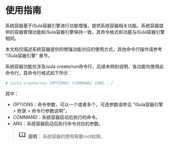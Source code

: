 # 使用指南

系统容器基于iSula容器引擎进行功能增强，提供系统容器相关功能。系统容器提供的容器管理功能和iSula容器引擎保持一致，其命令格式和功能与iSula容器引擎相同。

本文档仅描述系统容器提供的增强功能对应的使用方式，其他命令行操作请参考 "iSula容器引擎" 章节。

系统容器功能仅涉及isula create/run命令行，后续未特别说明，各功能均使用此命令行。其命令行格式如下所示：

```sh
# isula create/run [OPTIONS] [COMMAND] [ARG...]
```

其中：

- OPTIONS：命令参数，可以一个或者多个，可选参数请参见 "iSula容器引擎 > 附录 > 命令行参数说明"。
- COMMAND：系统容器启动后执行的命令。
- ARG：系统容器启动后执行命令对应的参数。

>![](./public_sys-resources/icon-note.gif) **说明：**
>系统容器的使用需要root权限。
